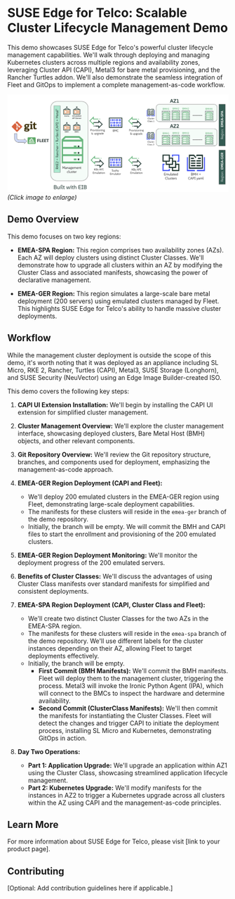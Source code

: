 # SUSE Edge for Telco: Scalable Cluster Lifecycle Management Demo

This demo showcases SUSE Edge for Telco's powerful cluster lifecycle management capabilities. We'll walk through deploying and managing Kubernetes clusters across multiple regions and availability zones, leveraging Cluster API (CAPI), Metal3 for bare metal provisioning, and the Rancher Turtles addon.  We'll also demonstrate the seamless integration of Fleet and GitOps to implement a complete management-as-code workflow.

[![Demo MWC 2025](/resources/images/Demo-MWC2025.png "Lab structure and components")](/resources/images/Demo-MWC2025.png)  *(Click image to enlarge)*

## Demo Overview

This demo focuses on two key regions:

* **EMEA-SPA Region:** This region comprises two availability zones (AZs). Each AZ will deploy clusters using distinct Cluster Classes.  We'll demonstrate how to upgrade all clusters within an AZ by modifying the Cluster Class and associated manifests, showcasing the power of declarative management.

* **EMEA-GER Region:**  This region simulates a large-scale bare metal deployment (200 servers) using emulated clusters managed by Fleet.  This highlights SUSE Edge for Telco's ability to handle massive cluster deployments.

## Workflow

While the management cluster deployment is outside the scope of this demo, it's worth noting that it was deployed as an appliance including SL Micro, RKE 2, Rancher, Turtles (CAPI), Metal3, SUSE Storage (Longhorn), and SUSE Security (NeuVector) using an Edge Image Builder-created ISO.

This demo covers the following key steps:

1. **CAPI UI Extension Installation:** We'll begin by installing the CAPI UI extension for simplified cluster management.

2. **Cluster Management Overview:** We'll explore the cluster management interface, showcasing deployed clusters, Bare Metal Host (BMH) objects, and other relevant components.

3. **Git Repository Overview:** We'll review the Git repository structure, branches, and components used for deployment, emphasizing the management-as-code approach.

4. **EMEA-GER Region Deployment (CAPI and Fleet):** 
    * We'll deploy 200 emulated clusters in the EMEA-GER region using Fleet, demonstrating large-scale deployment capabilities.
    * The manifests for these clusters will reside in the `emea-ger` branch of the demo repository.
    * Initially, the branch will be empty. We will commit the BMH and CAPI files to start the enrollment and provisioning of the 200 emulated clusters.

5. **EMEA-GER Region Deployment Monitoring:** We'll monitor the deployment progress of the 200 emulated servers.

6. **Benefits of Cluster Classes:** We'll discuss the advantages of using Cluster Class manifests over standard manifests for simplified and consistent deployments.

7. **EMEA-SPA Region Deployment (CAPI, Cluster Class and Fleet):**
    * We'll create two distinct Cluster Classes for the two AZs in the EMEA-SPA region.
    * The manifests for these clusters will reside in the `emea-spa` branch of the demo repository.  We'll use different labels for the cluster instances depending on their AZ, allowing Fleet to target deployments effectively.
    * Initially, the branch will be empty.  
        * **First Commit (BMH Manifests):** We'll commit the BMH manifests. Fleet will deploy them to the management cluster, triggering the process. Metal3 will invoke the Ironic Python Agent (IPA), which will connect to the BMCs to inspect the hardware and determine availability.
        * **Second Commit (ClusterClass Manifests):** We'll then commit the manifests for instantiating the Cluster Classes. Fleet will detect the changes and trigger CAPI to initiate the deployment process, installing SL Micro and Kubernetes, demonstrating GitOps in action.

8. **Day Two Operations:**
    * **Part 1: Application Upgrade:** We'll upgrade an application within AZ1 using the Cluster Class, showcasing streamlined application lifecycle management.
    * **Part 2: Kubernetes Upgrade:** We'll modify manifests for the instances in AZ2 to trigger a Kubernetes upgrade across all clusters within the AZ using CAPI and the management-as-code principles.

## Learn More

For more information about SUSE Edge for Telco, please visit [link to your product page].

## Contributing

[Optional: Add contribution guidelines here if applicable.]